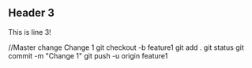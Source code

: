 ## Header 3
This is line 3!

//Master change
Change 1 
git checkout -b feature1
git add .
git status
git commit -m "Change 1"
git push -u origin feature1